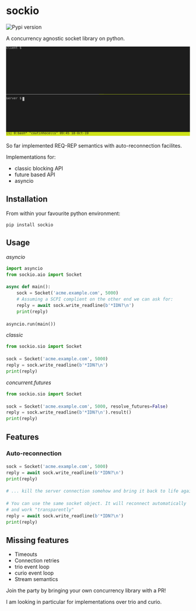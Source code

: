# sockio

![Pypi version][pypi]

A concurrency agnostic socket library on python.

![spec in action](./demo.svg)

So far implemented REQ-REP semantics with auto-reconnection facilites.

Implementations for:

* classic blocking API
* future based API
* asyncio

## Installation

From within your favourite python environment:

```console
pip install sockio
```

## Usage

*asyncio*

```python
import asyncio
from sockio.aio import Socket

async def main():
    sock = Socket('acme.example.com', 5000)
    # Assuming a SCPI complient on the other end we can ask for:
    reply = await sock.write_readline(b'*IDN?\n')
    print(reply)

asyncio.run(main())
```

*classic*

```python
from sockio.sio import Socket

sock = Socket('acme.example.com', 5000)
reply = sock.write_readline(b'*IDN?\n')
print(reply)
```

*concurrent.futures*

```python
from sockio.sio import Socket

sock = Socket('acme.example.com', 5000, resolve_futures=False)
reply = sock.write_readline(b'*IDN?\n').result()
print(reply)
```

## Features

### Auto-reconnection

```python
sock = Socket('acme.example.com', 5000)
reply = await sock.write_readline(b'*IDN?\n')
print(reply)

# ... kill the server connection somehow and bring it back to life again

# You can use the same socket object. It will reconnect automatically
# and work "transparently"
reply = await sock.write_readline(b'*IDN?\n')
print(reply)
```

## Missing features

* Timeouts
* Connection retries
* trio event loop
* curio event loop
* Stream semantics

Join the party by bringing your own concurrency library with a PR!

I am looking in particular for implementations over trio and curio.


[pypi]: https://img.shields.io/pypi/pyversions/sockio.svg